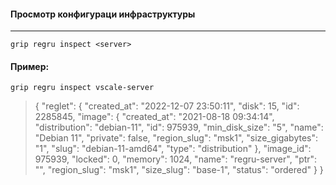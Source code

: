 #### Просмотр конфигураци инфраструктуры
***
```
grip regru inspect <server>
```
#### Пример:
```
grip regru inspect vscale-server
```

>{
>	"reglet": {
>		"created_at": "2022-12-07 23:50:11",
>		"disk": 15,
>		"id": 2285845,
>		"image": {
>			"created_at": "2021-08-18 09:34:14",
>			"distribution": "debian-11",
>			"id": 975939,
>			"min_disk_size": "5",
>			"name": "Debian 11",
>			"private": false,
>			"region_slug": "msk1",
>			"size_gigabytes": "1",
>			"slug": "debian-11-amd64",
>			"type": "distribution"
>		},
>	"image_id": 975939,
>	"locked": 0,
>	"memory": 1024,
>	"name": "regru-server",
>	"ptr": "",
>	"region_slug": "msk1",
>	"size_slug": "base-1",
>	"status": "ordered"
>	}
>}